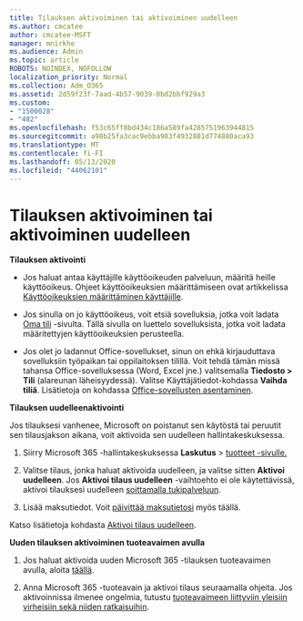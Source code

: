 ```yaml
---
title: Tilauksen aktivoiminen tai aktivoiminen uudelleen
ms.author: cmcatee
author: cmcatee-MSFT
manager: mnirkhe
ms.audience: Admin
ms.topic: article
ROBOTS: NOINDEX, NOFOLLOW
localization_priority: Normal
ms.collection: Adm_O365
ms.assetid: 2d59f23f-7aad-4b57-9039-0bd2bbf929a3
ms.custom:
- "1500028"
- "482"
ms.openlocfilehash: f53c65ff8bd434c186a589fa4285751963944815
ms.sourcegitcommit: a98b25fa3cac9ebba983f4932881d774880aca93
ms.translationtype: MT
ms.contentlocale: fi-FI
ms.lasthandoff: 05/13/2020
ms.locfileid: "44062101"
---
```

# <a name="activate-or-reactivate-a-subscription"></a>Tilauksen aktivoiminen tai aktivoiminen uudelleen

**Tilauksen aktivointi**

- Jos haluat antaa käyttäjille käyttöoikeuden palveluun, määritä heille käyttöoikeus. Ohjeet käyttöoikeuksien määrittämiseen ovat artikkelissa [Käyttöoikeuksien määrittäminen käyttäjille](https://docs.microsoft.com/microsoft-365/admin/manage/assign-licenses-to-users).

- Jos sinulla on jo käyttöoikeus, voit etsiä sovelluksia, jotka voit ladata [Oma tili](https://portal.office.com/account/#installs) -sivulta. Tällä sivulla on luettelo sovelluksista, jotka voit ladata määritettyjen käyttöoikeuksien perusteella.

- Jos olet jo ladannut Office-sovellukset, sinun on ehkä kirjauduttava sovelluksiin työpaikan tai oppilaitoksen tilillä. Voit tehdä tämän missä tahansa Office-sovelluksessa (Word, Excel jne.) valitsemalla **Tiedosto > Tili** (alareunan läheisyydessä). Valitse Käyttäjätiedot-kohdassa **Vaihda tiliä**. Lisätietoja on kohdassa [Office-sovellusten asentaminen](https://docs.microsoft.com/microsoft-365/admin/setup/install-applications).

**Tilauksen uudelleenaktivointi**

Jos tilauksesi vanhenee, Microsoft on poistanut sen käytöstä tai peruutit sen tilausjakson aikana, voit aktivoida sen uudelleen hallintakeskuksessa.
  
1. Siirry Microsoft 365 -hallintakeskuksessa **Laskutus**  >  [tuotteet -sivulle.](https://go.microsoft.com/fwlink/p/?linkid=842054)

2. Valitse tilaus, jonka haluat aktivoida uudelleen, ja valitse sitten **Aktivoi uudelleen**. Jos **Aktivoi tilaus uudelleen** -vaihtoehto ei ole käytettävissä, aktivoi tilauksesi uudelleen [soittamalla tukipalveluun](https://docs.microsoft.com/microsoft-365/admin/contact-support-for-business-products).

3. Lisää maksutiedot. Voit [päivittää maksutietosi](https://docs.microsoft.com/microsoft-365/commerce/billing-and-payments/add-update-or-remove-credit-card-or-bank-account) myös täällä.

Katso lisätietoja kohdasta [Aktivoi tilaus uudelleen](https://docs.microsoft.com/microsoft-365/commerce/subscriptions/reactivate-your-subscription).

**Uuden tilauksen aktivoiminen tuoteavaimen avulla**

1. Jos haluat aktivoida uuden Microsoft 365 -tilauksen tuoteavaimen avulla, aloita [täällä](https://support.office.com/article/where-to-enter-your-office-product-key-0a82e5ae-739e-4b92-a6f4-2ec780c185db).

2. Anna Microsoft 365 -tuoteavain ja aktivoi tilaus seuraamalla ohjeita. Jos aktivoinnissa ilmenee ongelmia, tutustu [tuoteavaimeen liittyviin yleisiin virheisiin sekä niiden ratkaisuihin](https://docs.microsoft.com/microsoft-365/commerce/product-key-errors-and-solutions).
